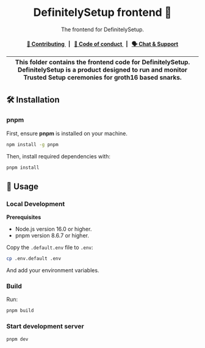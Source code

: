 <p align="center">
    <h1 align="center">
        DefinitelySetup frontend 🌵
    </h1>
    <p align="center">The frontend for DefinitelySetup.</p>
</p>

<div align="center">
    <h4>
        <a href="https://github.com/privacy-scaling-explorations/DefinitelySetup/blob/main/CONTRIBUTING.md">
            👥 Contributing
        </a>
        <span>&nbsp;&nbsp;|&nbsp;&nbsp;</span>
        <a href="https://github.com/privacy-scaling-explorations/DefinitelySetup/blob/main/CODE_OF_CONDUCT.md">
            🤝 Code of conduct
        </a>
        <span>&nbsp;&nbsp;|&nbsp;&nbsp;</span>
        <a href="https://discord.gg/sF5CT5rzrR">
            🗣️ Chat &amp; Support
        </a>
    </h4>
</div>

| This folder contains the frontend code for DefinitelySetup. DefinitelySetup is a product designed to run and monitor Trusted Setup ceremonies for groth16 based snarks. |
| --------------------------------------------------------------------------------------------------------------------------------------------------------------------------------------------- |


## 🛠 Installation

### pnpm

First, ensure **pnpm** is installed on your machine.

```bash
npm install -g pnpm
```

Then, install required dependencies with:

```bash
pnpm install
```

## 📜 Usage

### Local Development

**Prerequisites**

-  Node.js version 16.0 or higher.
-  pnpm version 8.6.7 or higher.

Copy the `.default.env` file to `.env`:

```bash
cp .env.default .env
```

And add your environment variables.

### Build

Run:

```bash
pnpm build
```

### Start development server

```bash
pnpm dev
```
